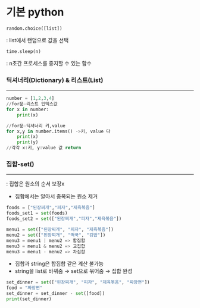 # 기본 python

`random.choice([list])`

: list에서 랜덤으로 값을 선택

`time.sleep(n)`

: n초간 프로세스를 중지할 수 있는 함수

### 딕셔너리(Dictionary) & 리스트(List)

---

```python
number = [1,2,3,4]
//for문-리스트 인덱스값
for x in number:
	print(x)

//for문-딕셔너리 키,value
for x,y in number.items() ->키, value 다
	print(x)
	print(y)
//각각 x:키, y:value 값 return
```

### 집합-set()

---

: 집합은 원소의 순서 보장x

- 집합에서는 알아서 중복되는 원소 제거

```python
foods = ["된장찌개","피자","제육볶음"]
foods_set1 = set(foods)
foods_set2 = set(["된장찌개","피자","제육볶음"])
```

```python
menu1 = set(["된장찌개", "피자", "제육볶음"])
menu2 = set(["된장찌개", "떡국", "김밥"])
menu3 = menu1 | menu2 => 합집합
menu3 = menu1 & menu2 => 교집합
menu3 = menu1 - menu2 => 차집합
```

- 집합과 string은 합집합 같은 계산 불가능
- string을 list로 바꿔줌 → set으로 묶어줌 → 집합 완성

```python
set_dinner = set(["된장찌개", "피자", "제육볶음", "짜장면"])
food = "짜장면"
set_dinner = set_dinner - set([food])
print(set_dinner)
```


